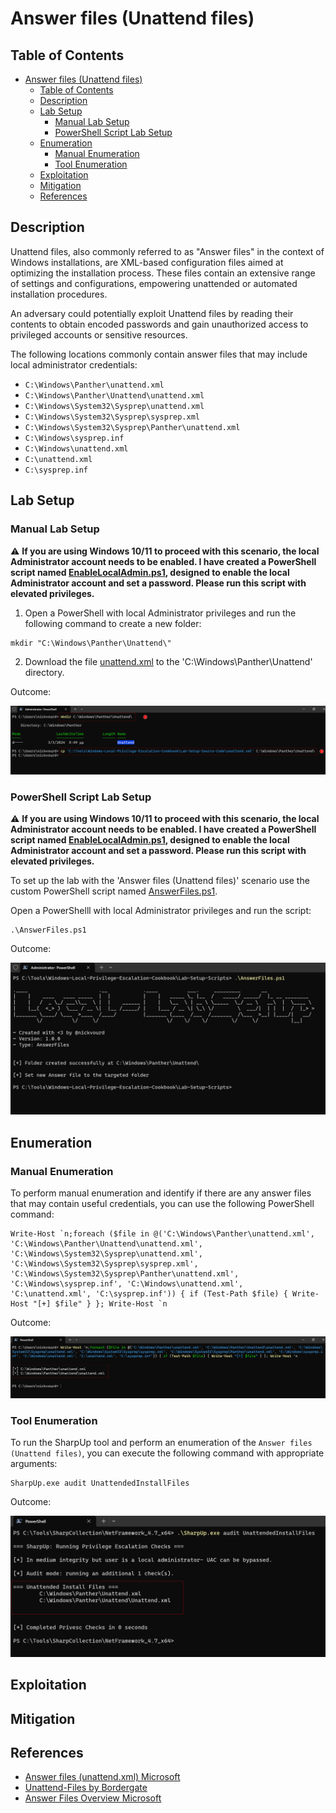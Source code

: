 # Answer files (Unattend files)

## Table of Contents

- [Answer files (Unattend files)](#answer-files-unattend-files)
  - [Table of Contents](#table-of-contents)
  - [Description](#description)
  - [Lab Setup](#lab-setup)
    - [Manual Lab Setup](#manual-lab-setup)
    - [PowerShell Script Lab Setup](#powershell-script-lab-setup) 
  - [Enumeration](#enumeration)
    - [Manual Enumeration](#manual-enumeration)
    - [Tool Enumeration](#tool-enumeration)
  - [Exploitation](#exploitation)
  - [Mitigation](#mitigation)
  - [References](#references)

## Description

Unattend files, also commonly referred to as "Answer files" in the context of Windows installations, are XML-based configuration files aimed at optimizing the installation process. These files contain an extensive range of settings and configurations, empowering unattended or automated installation procedures.

An adversary could potentially exploit Unattend files by reading their contents to obtain encoded passwords and gain unauthorized access to privileged accounts or sensitive resources.

The following locations commonly contain answer files that may include local administrator credentials:

- `C:\Windows\Panther\unattend.xml`
- `C:\Windows\Panther\Unattend\unattend.xml`
- `C:\Windows\System32\Sysprep\unattend.xml`
- `C:\Windows\System32\Sysprep\sysprep.xml`
- `C:\Windows\System32\Sysprep\Panther\unattend.xml`
- `C:\Windows\sysprep.inf`
- `C:\Windows\unattend.xml`
- `C:\unattend.xml`
- `C:\sysprep.inf`

## Lab Setup

### Manual Lab Setup

:warning: <b>If you are using Windows 10/11 to proceed with this scenario, the local Administrator account needs to be enabled. I have created a PowerShell script named [EnableLocalAdmin.ps1](/Lab-Setup-Scripts/EnableLocalAdmin.ps1), designed to enable the local Administrator account and set a password. Please run this script with elevated privileges.</b>

1) Open a PowerShell with local Administrator privileges and run the following command to create a new folder:

```
mkdir "C:\Windows\Panther\Unattend\"
```

2) Download the file [unattend.xml](/Lab-Setup-Source-Code/unattend.xml) to the 'C:\Windows\Panther\Unattend\' directory.

Outcome:

![Answer-Files-Manual-Lab-Set-Up](/Pictures/Answer-Files-Manual-Lab-Set-Up.png)

### PowerShell Script Lab Setup

:warning: <b>If you are using Windows 10/11 to proceed with this scenario, the local Administrator account needs to be enabled. I have created a PowerShell script named [EnableLocalAdmin.ps1](/Lab-Setup-Scripts/EnableLocalAdmin.ps1), designed to enable the local Administrator account and set a password. Please run this script with elevated privileges.</b>

To set up the lab with the 'Answer files (Unattend files)' scenario use the custom PowerShell script named [AnswerFiles.ps1](/Lab-Setup-Scripts/AnswerFiles.ps1).

Open a PowerShelll with local Administrator privileges and run the script:

```
.\AnswerFiles.ps1
```

Outcome:

![Answer-Files-Script-Lab-Set-Up](/Pictures/Answer-Files-Script-Lab-Set-Up.png)

## Enumeration

### Manual Enumeration

To perform manual enumeration and identify if there are any answer files that may contain useful credentials, you can use the following PowerShell command:

```
Write-Host `n;foreach ($file in @('C:\Windows\Panther\unattend.xml', 'C:\Windows\Panther\Unattend\unattend.xml', 'C:\Windows\System32\Sysprep\unattend.xml', 'C:\Windows\System32\Sysprep\sysprep.xml', 'C:\Windows\System32\Sysprep\Panther\unattend.xml', 'C:\Windows\sysprep.inf', 'C:\Windows\unattend.xml', 'C:\unattend.xml', 'C:\sysprep.inf')) { if (Test-Path $file) { Write-Host "[+] $file" } }; Write-Host `n
```

Outcome:

![Answer-Files-Manual-Enumeration](/Pictures/Answer-Files-Manual-Enumeration.png)

### Tool Enumeration

To run the SharpUp tool and perform an enumeration of the `Answer files (Unattend files)`, you can execute the following command with appropriate arguments:

```
SharpUp.exe audit UnattendedInstallFiles
```

Outcome:

![Answer-Files-Tool-Enumeration](/Pictures/Answer-Files-Tool-Enumeration.png)

## Exploitation

## Mitigation

## References

- [Answer files (unattend.xml) Microsoft](https://learn.microsoft.com/en-us/windows-hardware/manufacture/desktop/update-windows-settings-and-scripts-create-your-own-answer-file-sxs?view=windows-11)
- [Unattend-Files by Bordergate](https://www.bordergate.co.uk/windows-privilege-escalation/#Unattend-Files)
- [Answer Files Overview Microsoft](https://learn.microsoft.com/en-us/windows-hardware/customize/desktop/wsim/answer-files-overview)
